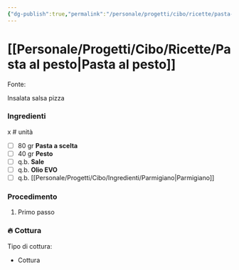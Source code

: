 ```yaml
---
{"dg-publish":true,"permalink":"/personale/progetti/cibo/ricette/pasta-al-pesto/"}
---
```


# [[Personale/Progetti/Cibo/Ricette/Pasta al pesto\|Pasta al pesto]]

Fonte: 

Insalata
salsa
pizza
### Ingredienti

x # unità

- [ ] 80 gr **Pasta a scelta**
- [ ] 40 gr **Pesto**
- [ ] q.b. **Sale**
- [ ] q.b. **Olio EVO**
- [ ] q.b. [[Personale/Progetti/Cibo/Ingredienti/Parmigiano\|Parmigiano]]

### Procedimento

1. Primo passo


### 🔥 Cottura

Tipo di cottura:
- Cottura

